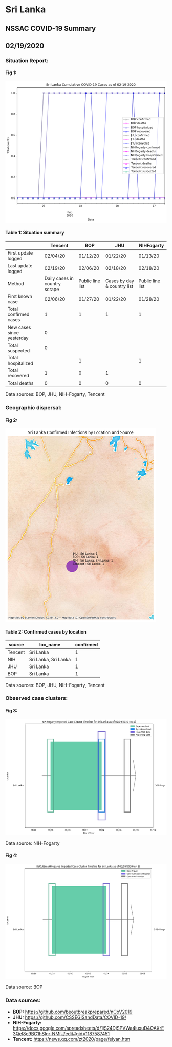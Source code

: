 # Sri Lanka
## NSSAC COVID-19 Summary
## 02/19/2020



### Situation Report:
#### Fig 1:
![Sri Lanka cases](../merged_histories/Sri_Lanka_merged_histories.png)

#### Table 1: Situation summary


|                           | Tencent                       | BOP              | JHU                         | NIHFogarty       |
|---------------------------|-------------------------------|------------------|-----------------------------|------------------|
| First update logged       | 02/04/20                      | 01/12/20         | 01/22/20                    | 01/13/20         |
| Last update logged        | 02/19/20                      | 02/06/20         | 02/18/20                    | 02/18/20         |
| Method                    | Daily cases in country scrape | Public line list | Cases by day & country list | Public line list |
| First known case          | 02/06/20                      | 01/27/20         | 01/22/20                    | 01/28/20         |
| Total confirmed cases     | 1                             | 1                | 1                           | 1                |
| New cases since yesterday | 0                             |                  |                             |                  |
| Total suspected           | 0                             |                  |                             |                  |
| Total hospitalized        |                               | 1                |                             | 1                |
| Total recovered           | 1                             | 0                | 1                           |                  |
| Total deaths              | 0                             | 0                | 0                           | 0                |

Data sources: BOP, JHU, NIH-Fogarty, Tencent


### Geographic dispersal:
#### Fig 2:
![Sri Lanka mapped](../case_locs/Sri_Lanka_case_locs.png)

#### Table 2: Confirmed cases by location


| source   | loc_name             |   confirmed |
|----------|----------------------|-------------|
| Tencent  | Sri Lanka            |           1 |
| NIH      | Sri Lanka, Sri Lanka |           1 |
| JHU      | Sri Lanka            |           1 |
| BOP      | Sri Lanka            |           1 |

Data sources: BOP, JHU, NIH-Fogarty, Tencent


### Observed case clusters:
#### Fig 3:
![Sri Lanka cases](../cluster_analysis/Sri_Lanka_imported_cases_NIHFogarty.png)



Data source: NIH-Fogarty


#### Fig 4:
![Sri Lanka cases](../cluster_analysis/Sri_Lanka_imported_cases_BOP.png)



Data source: BOP


### Data sources:
* **BOP:** https://github.com/beoutbreakprepared/nCoV2019
* **JHU:** https://github.com/CSSEGISandData/COVID-19/
* **NIH-Fogarty:** https://docs.google.com/spreadsheets/d/1jS24DjSPVWa4iuxuD4OAXrE3QeI8c9BC1hSlqr-NMiU/edit#gid=1187587451
* **Tencent:** https://news.qq.com/zt2020/page/feiyan.htm